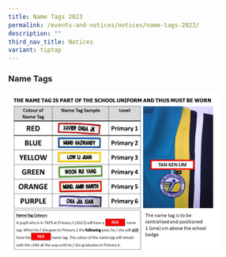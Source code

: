 ```yaml
---
title: Name Tags 2023
permalink: /events-and-notices/notices/name-tags-2023/
description: ""
third_nav_title: Notices
variant: tiptap
---
```

<h3><strong>Name Tags</strong></h3><div class="isomer-image-wrapper"><img style="width:85%" height="auto" width="100%" src="/images/nametag.jpg"></div><p></p>